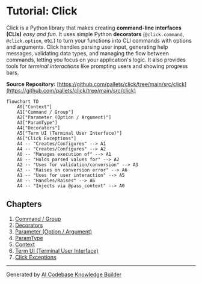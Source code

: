 # Tutorial: Click

Click is a Python library that makes creating **command-line interfaces (CLIs)** *easy and fun*.
It uses simple Python **decorators** (`@click.command`, `@click.option`, etc.) to turn your functions into CLI commands with options and arguments.
Click handles parsing user input, generating help messages, validating data types, and managing the flow between commands, letting you focus on your application's logic.
It also provides tools for *terminal interactions* like prompting users and showing progress bars.


**Source Repository:** [https://github.com/pallets/click/tree/main/src/click](https://github.com/pallets/click/tree/main/src/click)

```mermaid
flowchart TD
    A0["Context"]
    A1["Command / Group"]
    A2["Parameter (Option / Argument)"]
    A3["ParamType"]
    A4["Decorators"]
    A5["Term UI (Terminal User Interface)"]
    A6["Click Exceptions"]
    A4 -- "Creates/Configures" --> A1
    A4 -- "Creates/Configures" --> A2
    A0 -- "Manages execution of" --> A1
    A0 -- "Holds parsed values for" --> A2
    A2 -- "Uses for validation/conversion" --> A3
    A3 -- "Raises on conversion error" --> A6
    A1 -- "Uses for user interaction" --> A5
    A0 -- "Handles/Raises" --> A6
    A4 -- "Injects via @pass_context" --> A0
```

## Chapters

1. [Command / Group](01_command___group.md)
2. [Decorators](02_decorators.md)
3. [Parameter (Option / Argument)](03_parameter__option___argument_.md)
4. [ParamType](04_paramtype.md)
5. [Context](05_context.md)
6. [Term UI (Terminal User Interface)](06_term_ui__terminal_user_interface_.md)
7. [Click Exceptions](07_click_exceptions.md)


---

Generated by [AI Codebase Knowledge Builder](https://github.com/The-Pocket/Tutorial-Codebase-Knowledge)